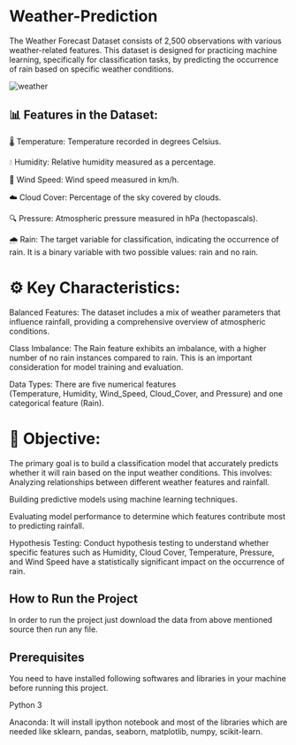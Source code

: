 # Weather-Prediction
The Weather Forecast Dataset consists of 2,500 observations with various weather-related features. This dataset is designed for practicing machine learning, specifically for classification tasks, by predicting the occurrence of rain based on specific weather conditions.

![weather](https://github.com/user-attachments/assets/ac599709-e014-4ba0-bc0e-40449522185b)

## 📊 Features in the Dataset:
🌡️ Temperature: Temperature recorded in degrees Celsius.

💧 Humidity: Relative humidity measured as a percentage.

💨 Wind Speed: Wind speed measured in km/h.

☁️ Cloud Cover: Percentage of the sky covered by clouds.

🔍 Pressure: Atmospheric pressure measured in hPa (hectopascals).

🌧️ Rain: The target variable for classification, indicating the occurrence of rain. It is a binary variable with two possible values: rain and no rain.

# ⚙️ Key Characteristics:
Balanced Features: The dataset includes a mix of weather parameters that influence rainfall, providing a comprehensive overview of atmospheric conditions.

Class Imbalance: The Rain feature exhibits an imbalance, with a higher number of no rain instances compared to rain. This is an important consideration for model training and evaluation.

Data Types: There are five numerical features (Temperature, Humidity, Wind_Speed, Cloud_Cover, and Pressure) and one categorical feature (Rain).

# 🎯 Objective:

The primary goal is to build a classification model that accurately predicts whether it will rain based on the input weather conditions. This involves:
Analyzing relationships between different weather features and rainfall.

Building predictive models using machine learning techniques.

Evaluating model performance to determine which features contribute most to predicting rainfall.

Hypothesis Testing: Conduct hypothesis testing to understand whether specific features such as Humidity, Cloud Cover, Temperature, Pressure, and Wind Speed have a statistically significant impact on the occurrence of rain.

## How to Run the Project
In order to run the project just download the data from above mentioned source then run any file.

## Prerequisites
You need to have installed following softwares and libraries in your machine before running this project.

Python 3

Anaconda: It will install ipython notebook and most of the libraries which are needed like sklearn, pandas, seaborn, matplotlib, numpy, scikit-learn.
